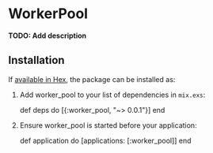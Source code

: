 # WorkerPool

**TODO: Add description**

## Installation

If [available in Hex](https://hex.pm/docs/publish), the package can be installed as:

  1. Add worker_pool to your list of dependencies in `mix.exs`:

        def deps do
          [{:worker_pool, "~> 0.0.1"}]
        end

  2. Ensure worker_pool is started before your application:

        def application do
          [applications: [:worker_pool]]
        end

